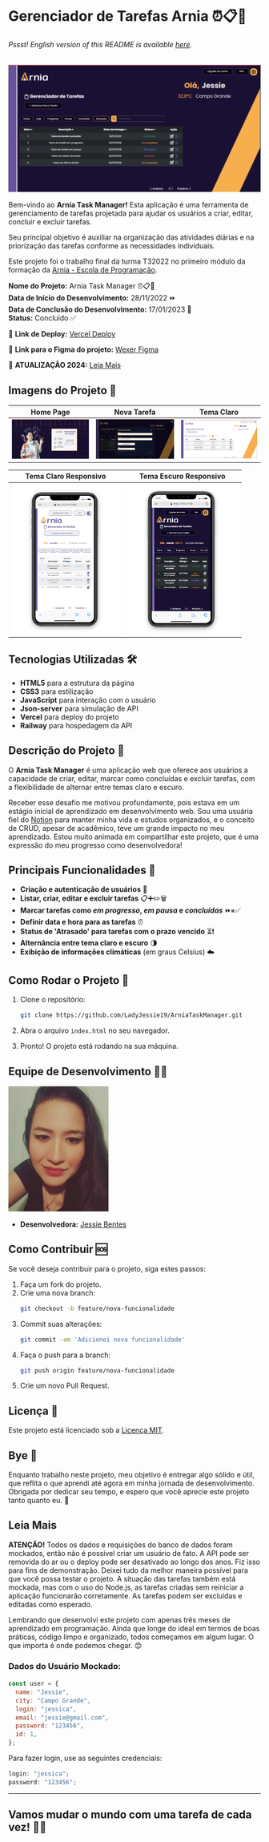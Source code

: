 # Gerenciador de Tarefas Arnia ⏰📋📌

###### _Pssst! English version of this README is available [here](./EN_US.md)._

![Arnia Kanban](./assets/readme/arnia-tasks.png)

Bem-vindo ao **Arnia Task Manager!** Esta aplicação é uma ferramenta de gerenciamento de tarefas projetada para ajudar os usuários a criar, editar, concluir e excluir tarefas.

Seu principal objetivo é auxiliar na organização das atividades diárias e na priorização das tarefas conforme as necessidades individuais.

Este projeto foi o trabalho final da turma T32022 no primeiro módulo da formação da [Arnia - Escola de Programação]("https://arnia.com.br).

**Nome do Projeto:** Arnia Task Manager ⏰📋📌  
**Data de Início do Desenvolvimento:** 28/11/2022 ⏩  
**Data de Conclusão do Desenvolvimento:** 17/01/2023 🏁  
**Status:** Concluído ✅

🚀 **Link de Deploy:** [Vercel Deploy](https://first-module-jessie-moura.vercel.app/)

🎨 **Link para o Figma do projeto:** [Wexer Figma](<https://www.figma.com/design/KehBHfIEs2mnvSmlmHVVrH/M%C3%B3dulo-1-Atividade-Final-(Copy)?node-id=0-1&t=ouP9FhIhDBrEQtjk-0>)

📢 **ATUALIZAÇÃO 2024:** [Leia Mais](#leia-mais)

## Imagens do Projeto 📸

| Home Page                                                | Nova Tarefa                                          | Tema Claro                                              |
| -------------------------------------------------------- | ---------------------------------------------------- | ------------------------------------------------------- |
| <img src="./assets/readme/index-screen.png" width=300 /> | <img src="./assets/readme/new-task.png" width=300 /> | <img src="./assets/readme/light-theme.png" width=300 /> |

| Tema Claro Responsivo                                         | Tema Escuro Responsivo                                       |
| ------------------------------------------------------------- | ------------------------------------------------------------ |
| <img src="./assets/readme/responsive-light.png" height=300 /> | <img src="./assets/readme/responsive-dark.png" height=300 /> |

## Tecnologias Utilizadas 🛠️

- **HTML5** para a estrutura da página
- **CSS3** para estilização
- **JavaScript** para interação com o usuário
- **Json-server** para simulação de API
- **Vercel** para deploy do projeto
- **Railway** para hospedagem da API

## Descrição do Projeto 📝

O **Arnia Task Manager** é uma aplicação web que oferece aos usuários a capacidade de criar, editar, marcar como concluídas e excluir tarefas, com a flexibilidade de alternar entre temas claro e escuro.

Receber esse desafio me motivou profundamente, pois estava em um estágio inicial de aprendizado em desenvolvimento web. Sou uma usuária fiel do [Notion](https://www.notion.so/) para manter minha vida e estudos organizados, e o conceito de CRUD, apesar de acadêmico, teve um grande impacto no meu aprendizado. Estou muito animada em compartilhar este projeto, que é uma expressão do meu progresso como desenvolvedora!

## **Principais Funcionalidades 🔧**

- **Criação e autenticação de usuários** 👤
- **Listar, criar, editar e excluir tarefas** 📋➕✏️🗑️
- **Marcar tarefas como _em progresso_, _em pausa_ e _concluídas_** ⏩⏸✅
- **Definir data e hora para as tarefas** ⏰
- **Status de 'Atrasado' para tarefas com o prazo vencido** ⏳❗
- **Alternância entre tema claro e escuro** 🌗
- **Exibição de informações climáticas** (em graus Celsius) ☁️

## Como Rodar o Projeto 🚀

1. Clone o repositório:
   ```bash
   git clone https://github.com/LadyJessie19/ArniaTaskManager.git
   ```
2. Abra o arquivo `index.html` no seu navegador.

3. Pronto! O projeto está rodando na sua máquina.

## Equipe de Desenvolvimento 🙋‍♀️

<img src="./assets/readme/jessie-dev.jpg" alt="Developer" width="200" />

- **Desenvolvedora:** [Jessie Bentes](https://github.com/LadyJessie19)

## Como Contribuir 🆘

Se você deseja contribuir para o projeto, siga estes passos:

1. Faça um fork do projeto.
2. Crie uma nova branch:
   ```bash
   git checkout -b feature/nova-funcionalidade
   ```
3. Commit suas alterações:
   ```bash
   git commit -am 'Adicionei nova funcionalidade'
   ```
4. Faça o push para a branch:
   ```bash
   git push origin feature/nova-funcionalidade
   ```
5. Crie um novo Pull Request.

## Licença 🧐

Este projeto está licenciado sob a [Licença MIT](https://opensource.org/licenses/MIT).

## Bye 👋

Enquanto trabalho neste projeto, meu objetivo é entregar algo sólido e útil, que reflita o que aprendi até agora em minha jornada de desenvolvimento. Obrigada por dedicar seu tempo, e espero que você aprecie este projeto tanto quanto eu. 🚀

## Leia Mais

**ATENÇÃO!** Todos os dados e requisições do banco de dados foram mockados, então não é possível criar um usuário de fato. A API pode ser removida do ar ou o deploy pode ser desativado ao longo dos anos. Fiz isso para fins de demonstração. Deixei tudo da melhor maneira possível para que você possa testar o projeto. A situação das tarefas também está mockada, mas com o uso do Node.js, as tarefas criadas sem reiniciar a aplicação funcionarão corretamente. As tarefas podem ser excluídas e editadas como esperado.

Lembrando que desenvolvi este projeto com apenas três meses de aprendizado em programação. Ainda que longe do ideal em termos de boas práticas, código limpo e organizado, todos começamos em algum lugar. O que importa é onde podemos chegar. 😊

### Dados do Usuário Mockado:

```javascript
const user = {
  name: "Jessie",
  city: "Campo Grande",
  login: "jessica",
  email: "jessie@gmail.com",
  password: "123456",
  id: 1,
};
```

Para fazer login, use as seguintes credenciais:

```javascript
login: "jessica";
password: "123456";
```

---

## Vamos mudar o mundo com uma tarefa de cada vez! 🚀🥳
